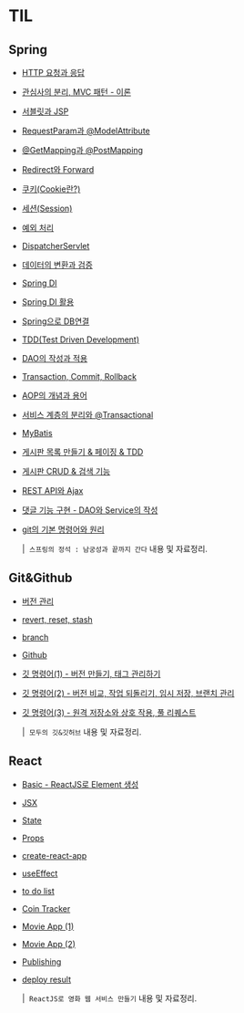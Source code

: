 # TIL

## Spring

- [HTTP 요청과 응답](https://github.com/mysticalness/TIL/blob/main/Spring/Ch.02%20Spring%20MVC/01.HTTP%20%EC%9A%94%EC%B2%AD%EA%B3%BC%20%EC%9D%91%EB%8B%B5.md)
- [관심사의 분리, MVC 패턴 - 이론](https://github.com/mysticalness/TIL/blob/main/Spring/Ch.02%20Spring%20MVC/02.%EA%B4%80%EC%8B%AC%EC%82%AC%EC%9D%98%20%EB%B6%84%EB%A6%AC%2C%20MVC%20%ED%8C%A8%ED%84%B4_%EC%9D%B4%EB%A1%A0.md)
- [서블릿과 JSP](https://github.com/mysticalness/TIL/blob/main/Spring/Ch.02%20Spring%20MVC/03.%EC%84%9C%EB%B8%94%EB%A6%BF%EA%B3%BC%20JSP.md)
- [RequestParam과 @ModelAttribute](https://github.com/mysticalness/TIL/blob/main/Spring/Ch.02%20Spring%20MVC/04.RequestParam%EA%B3%BC%20%40ModelAttribute.md)
- [@GetMapping과 @PostMapping](https://github.com/mysticalness/TIL/blob/main/Spring/Ch.02%20Spring%20MVC/05.%40GetMapping%EA%B3%BC%20%40PostMapping.md)
- [Redirect와 Forward](https://github.com/mysticalness/TIL/blob/main/Spring/Ch.02%20Spring%20MVC/06.Redirect%EC%99%80%20Forward.md)
- [쿠키(Cookie란?)](<https://github.com/mysticalness/TIL/blob/main/Spring/Ch.02%20Spring%20MVC/07.%ec%bf%a0%ed%82%a4(Cookie%eb%9e%80).md>)
- [세션(Session)](<https://github.com/mysticalness/TIL/blob/main/Spring/Ch.02%20Spring%20MVC/08.%ec%84%b8%ec%85%98(Session).md>)
- [예외 처리](https://github.com/mysticalness/TIL/blob/main/Spring/Ch.02%20Spring%20MVC/09.%EC%98%88%EC%99%B8%20%EC%B2%98%EB%A6%AC.md)
- [DispatcherServlet](https://github.com/mysticalness/TIL/blob/main/Spring/Ch.02%20Spring%20MVC/10.DispatcherServlet.md)
- [데이터의 변환과 검증](https://github.com/mysticalness/TIL/blob/main/Spring/Ch.02%20Spring%20MVC/11.%EB%8D%B0%EC%9D%B4%ED%84%B0%EC%9D%98%20%EB%B3%80%ED%99%98%EA%B3%BC%20%EA%B2%80%EC%A6%9D.md)
- [Spring DI](https://github.com/mysticalness/TIL/blob/main/Spring/Ch.03%20Spring%20DI%EC%99%80%20AOP/12.Spring%20DI.md)
- [Spring DI 활용](https://github.com/mysticalness/TIL/blob/main/Spring/Ch.03%20Spring%20DI%EC%99%80%20AOP/13.Spring%20DI%20%ED%99%9C%EC%9A%A9.md)
- [Spring으로 DB연결](https://github.com/mysticalness/TIL/blob/main/Spring/Ch.03%20Spring%20DI%EC%99%80%20AOP/14.Spring%EC%9C%BC%EB%A1%9C%20DB%EC%97%B0%EA%B2%B0.md)
- [TDD(Test Driven Development)](https://github.com/mysticalness/TIL/blob/main/Spring/Ch.03%20Spring%20DI%EC%99%80%20AOP/15.TDD%28Test%20Driven%20Development%29.md)
- [DAO의 작성과 적용](https://github.com/mysticalness/TIL/blob/main/Spring/Ch.03%20Spring%20DI%EC%99%80%20AOP/16.DAO%EC%9D%98%20%EC%9E%91%EC%84%B1%EA%B3%BC%20%EC%A0%81%EC%9A%A9.md)
- [Transaction, Commit, Rollback](https://github.com/mysticalness/TIL/blob/main/Spring/Ch.03%20Spring%20DI%EC%99%80%20AOP/17.Transaction%2C%20Commit%2C%20Rollback.md)
- [AOP의 개념과 용어](https://github.com/mysticalness/TIL/blob/main/Spring/Ch.03%20Spring%20DI%EC%99%80%20AOP/18.AOP%EC%9D%98%20%EA%B0%9C%EB%85%90%EA%B3%BC%20%EC%9A%A9%EC%96%B4.md)
- [서비스 계층의 분리와 @Transactional](https://github.com/mysticalness/TIL/blob/main/Spring/Ch.03%20Spring%20DI%EC%99%80%20AOP/19.%EC%84%9C%EB%B9%84%EC%8A%A4%20%EA%B3%84%EC%B8%B5%EC%9D%98%20%EB%B6%84%EB%A6%AC%EC%99%80%20%40Transactional.md)
- [MyBatis](https://github.com/mysticalness/TIL/blob/main/Spring/Ch.04%20MyBatis%EB%A1%9C%20%EA%B2%8C%EC%8B%9C%ED%8C%90%20%EA%B5%AC%ED%98%84/20.MyBatis.md)
- [게시판 목록 만들기 & 페이징 & TDD](https://github.com/mysticalness/TIL/blob/main/Spring/Ch.04%20MyBatis%EB%A1%9C%20%EA%B2%8C%EC%8B%9C%ED%8C%90%20%EA%B5%AC%ED%98%84/21.%EA%B2%8C%EC%8B%9C%ED%8C%90%20%EB%AA%A9%EB%A1%9D%20%EB%A7%8C%EB%93%A4%EA%B8%B0%20%26%20%ED%8E%98%EC%9D%B4%EC%A7%95%20%26%20TDD.md)
- [게시판 CRUD & 검색 기능](https://github.com/mysticalness/TIL/blob/main/Spring/Ch.04%20MyBatis%EB%A1%9C%20%EA%B2%8C%EC%8B%9C%ED%8C%90%20%EA%B5%AC%ED%98%84/22.%EA%B2%8C%EC%8B%9C%ED%8C%90%20CRUD%20%26%20%EA%B2%80%EC%83%89%20%EA%B8%B0%EB%8A%A5.md)
- [REST API와 Ajax](https://github.com/mysticalness/TIL/blob/main/Spring/Ch.04%20MyBatis%EB%A1%9C%20%EA%B2%8C%EC%8B%9C%ED%8C%90%20%EA%B5%AC%ED%98%84/23.REST%20API%EC%99%80%20Ajax.md)
- [댓글 기능 구현 - DAO와 Service의 작성](https://github.com/mysticalness/TIL/blob/main/Spring/Ch.04%20MyBatis%EB%A1%9C%20%EA%B2%8C%EC%8B%9C%ED%8C%90%20%EA%B5%AC%ED%98%84/24.%EB%8C%93%EA%B8%80%20%EA%B8%B0%EB%8A%A5%20%EA%B5%AC%ED%98%84%20-%20DAO%EC%99%80%20Service%EC%9D%98%20%EC%9E%91%EC%84%B1.md)
- [git의 기본 명령어와 원리](https://github.com/mysticalness/TIL/blob/main/Spring/Ch.05%20Spring%20MVC%EB%A1%9C%20%EC%9B%B9%EC%82%AC%EC%9D%B4%ED%8A%B8%20%EB%A7%8C%EB%93%A4%EC%96%B4%EB%B3%B4%EA%B8%B0/25.git%EC%9D%98%20%EA%B8%B0%EB%B3%B8%20%EB%AA%85%EB%A0%B9%EC%96%B4%EC%99%80%20%EC%9B%90%EB%A6%AC.md)

  |&nbsp; `스프링의 정석 : 남궁성과 끝까지 간다` 내용 및 자료정리.

## Git&Github

- [버전 관리](https://github.com/mysticalness/TIL/blob/main/Git%26Github/01.%EB%B2%84%EC%A0%84%20%EA%B4%80%EB%A6%AC.md)
- [revert, reset, stash](https://github.com/mysticalness/TIL/blob/main/Git%26Github/02.revert,reset,stash.md)
- [branch](https://github.com/mysticalness/TIL/blob/main/Git%26Github/03.branch.md)
- [Github](https://github.com/mysticalness/TIL/blob/main/Git%26Github/04.Github.md)
- [깃 명령어(1) - 버전 만들기, 태그 관리하기](<https://github.com/mysticalness/TIL/blob/main/Git%26Github/05.%EA%B9%83%20%EB%AA%85%EB%A0%B9%EC%96%B4(1)%20-%20%EB%B2%84%EC%A0%84%20%EB%A7%8C%EB%93%A4%EA%B8%B0%2C%20%ED%83%9C%EA%B7%B8%20%EA%B4%80%EB%A6%AC%ED%95%98%EA%B8%B0.md>)
- [깃 명령어(2) - 버전 비교, 작업 되돌리기, 임시 저장, 브랜치 관리](<https://github.com/mysticalness/TIL/blob/main/Git%26Github/06.%EA%B9%83%20%EB%AA%85%EB%A0%B9%EC%96%B4(2)%20-%20%EB%B2%84%EC%A0%84%20%EB%B9%84%EA%B5%90%2C%20%EC%9E%91%EC%97%85%20%EB%90%98%EB%8F%8C%EB%A6%AC%EA%B8%B0%2C%20%EC%9E%84%EC%8B%9C%20%EC%A0%80%EC%9E%A5%2C%20%EB%B8%8C%EB%9E%9C%EC%B9%98%20%EA%B4%80%EB%A6%AC.md>)
- [깃 명령어(3) - 원격 저장소와 상호 작용, 풀 리퀘스트](<https://github.com/mysticalness/TIL/blob/main/Git%26Github/07.%EA%B9%83%20%EB%AA%85%EB%A0%B9%EC%96%B4(3)%20-%20%EC%9B%90%EA%B2%A9%20%EC%A0%80%EC%9E%A5%EC%86%8C%EC%99%80%20%EC%83%81%ED%98%B8%20%EC%9E%91%EC%9A%A9%2C%20%ED%92%80%20%EB%A6%AC%ED%80%98%EC%8A%A4%ED%8A%B8.md>)

  |&nbsp; `모두의 깃&깃허브` 내용 및 자료정리.

## React

- [Basic - ReactJS로 Element 생성](https://github.com/mysticalness/TIL/blob/main/React/01.Basic.md)
- [JSX](https://github.com/mysticalness/TIL/blob/main/React/02.JSX.md)
- [State](https://github.com/mysticalness/TIL/blob/main/React/03.State.md)
- [Props](https://github.com/mysticalness/TIL/blob/main/React/04.Props.md)
- [create-react-app](https://github.com/mysticalness/TIL/blob/main/React/05.create-react-app.md)
- [useEffect](https://github.com/mysticalness/TIL/blob/main/React/06.useEffect.md)
- [to do list](https://github.com/mysticalness/TIL/blob/main/React/07.todolist.md)
- [Coin Tracker](https://github.com/mysticalness/TIL/blob/main/React/08.coin-tracker.md)
- [Movie App (1)](<https://github.com/mysticalness/TIL/blob/main/React/09.movie-app(1).md>)
- [Movie App (2)](<https://github.com/mysticalness/TIL/blob/main/React/10.movie-app(2).md>)
- [Publishing](https://github.com/mysticalness/TIL/blob/main/React/11.Publishing.md)
- [deploy result](https://InHyeKyeong.github.io/react-for-beginners)

  |&nbsp; `ReactJS로 영화 웹 서비스 만들기` 내용 및 자료정리.
